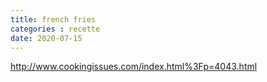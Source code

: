 ```yaml
---
title: french fries
categories : recette
date: 2020-07-15
---
```



http://www.cookingissues.com/index.html%3Fp=4043.html